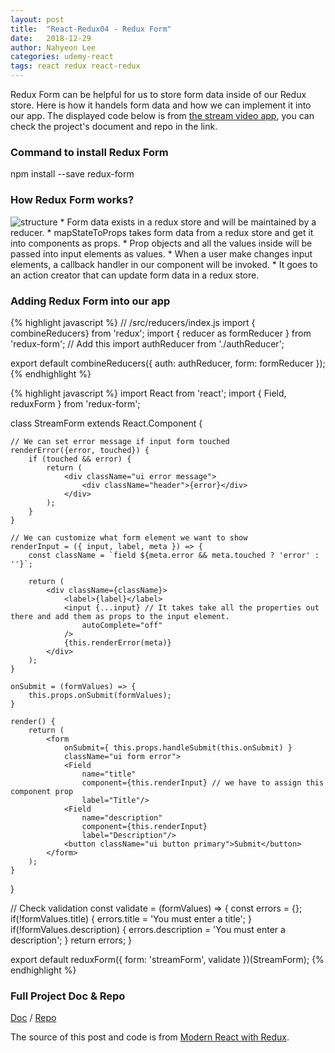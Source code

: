 ```yaml
---
layout: post
title:  "React-Redux04 - Redux Form"
date:   2018-12-29
author: Nahyeon Lee
categories: udemy-react
tags: react redux react-redux
---
```

Redux Form can be helpful for us to store form data inside of our Redux store. Here is how it handels form data and how we can implement it into our app. The displayed code below is from [the stream video app][app-doc], you can check the project's document and repo in the link.

### Command to install Redux Form
npm install --save redux-form

### How Redux Form works?
<img src="{{ '/assets/img/2018-12-29-redux-form.png' }}" alt="structure">
* Form data exists in a redux store and will be maintained by a reducer.
* mapStateToProps takes form data from a redux store and get it into components as props.
* Prop objects and all the values inside will be passed into input elements as values.
* When a user make changes input elements, a callback handler in our component will be invoked.
* It goes to an action creator that can update form data in a redux store.

### Adding Redux Form into our app
{% highlight javascript  %}
// /src/reducers/index.js
import { combineReducers} from 'redux';
import { reducer as formReducer } from 'redux-form'; // Add this
import authReducer from './authReducer';

export default combineReducers({
    auth: authReducer,
    form: formReducer
});
{% endhighlight %}

{% highlight javascript  %}
import React from 'react';
import { Field, reduxForm } from 'redux-form';

class StreamForm extends React.Component {

    // We can set error message if input form touched
    renderError({error, touched}) {
        if (touched && error) {
            return (
                <div className="ui error message">
                    <div className="header">{error}</div>
                </div>
            );
        }
    }

    // We can customize what form element we want to show
    renderInput = ({ input, label, meta }) => {
        const className = `field ${meta.error && meta.touched ? 'error' : ''}`;

        return (
            <div className={className}>
                <label>{label}</label>
                <input {...input} // It takes take all the properties out there and add them as props to the input element.
                    autoComplete="off"    
                />
                {this.renderError(meta)}
            </div>
        );
    }

    onSubmit = (formValues) => {
        this.props.onSubmit(formValues);
    }

    render() {
        return (
            <form 
                onSubmit={ this.props.handleSubmit(this.onSubmit) }
                className="ui form error">
                <Field 
                    name="title" 
                    component={this.renderInput} // we have to assign this component prop
                    label="Title"/>
                <Field 
                    name="description" 
                    component={this.renderInput} 
                    label="Description"/>
                <button className="ui button primary">Submit</button>
            </form>
        );
    }
}

// Check validation
const validate = (formValues) => {
    const errors = {};
    if(!formValues.title) {
        errors.title = 'You must enter a title';
    }
    if(!formValues.description) {
        errors.description = 'You must enter a description';
    }
    return errors;
}

export default reduxForm({
    form: 'streamForm',
    validate
})(StreamForm);
{% endhighlight %}

### Full Project Doc & Repo
[Doc][app-doc] / [Repo][app-repo]

The source of this post and code is from [Modern React with Redux][udemy-react].

[app-doc]: https://nh0627.github.io/blog/stream-app/
[app-repo]: https://github.com/nh0627/udemy-react-redux/tree/master/16.steams-with-streaming
[debugging]: https://github.com/zalmoxisus/redux-devtools-extension
[udemy-react]: https://www.udemy.com/react-redux/